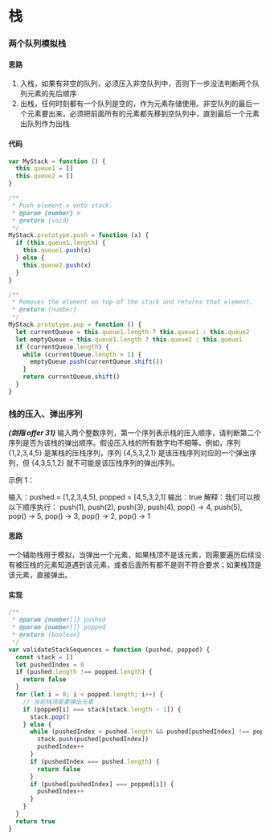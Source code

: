 # 栈

### 两个队列模拟栈

#### 思路

1. 入栈，如果有非空的队列，必须压入非空队列中，否则下一步没法判断两个队列元素的先后顺序
2. 出栈，任何时刻都有一个队列是空的，作为元素存储使用。非空队列的最后一个元素要出来，必须把前面所有的元素都先移到空队列中，直到最后一个元素出队列作为出栈

#### 代码

```js
var MyStack = function () {
  this.queue1 = []
  this.queue2 = []
}

/**
 * Push element x onto stack.
 * @param {number} x
 * @return {void}
 */
MyStack.prototype.push = function (x) {
  if (this.queue1.length) {
    this.queue1.push(x)
  } else {
    this.queue2.push(x)
  }
}

/**
 * Removes the element on top of the stack and returns that element.
 * @return {number}
 */
MyStack.prototype.pop = function () {
  let currentQueue = this.queue1.length ? this.queue1 : this.queue2
  let emptyQueue = this.queue1.length ? this.queue2 : this.queue1
  if (currentQueue.length) {
    while (currentQueue.length > 1) {
      emptyQueue.push(currentQueue.shift())
    }
    return currentQueue.shift()
  }
}
```

### 栈的压入、弹出序列

**_(剑指 offer 31)_**
输入两个整数序列，第一个序列表示栈的压入顺序，请判断第二个序列是否为该栈的弹出顺序。假设压入栈的所有数字均不相等。例如，序列 {1,2,3,4,5} 是某栈的压栈序列，序列 {4,5,3,2,1} 是该压栈序列对应的一个弹出序列，但 {4,3,5,1,2} 就不可能是该压栈序列的弹出序列。

示例 1：

输入：pushed = [1,2,3,4,5], popped = [4,5,3,2,1]
输出：true
解释：我们可以按以下顺序执行：
push(1), push(2), push(3), push(4), pop() -> 4,
push(5), pop() -> 5, pop() -> 3, pop() -> 2, pop() -> 1

#### 思路

一个辅助栈用于模拟，当弹出一个元素，如果栈顶不是该元素，则需要遍历后续没有被压栈的元素知道遇到该元素，或者后面所有都不是则不符合要求；如果栈顶是该元素，直接弹出。

#### 实现

```js
/**
 * @param {number[]} pushed
 * @param {number[]} popped
 * @return {boolean}
 */
var validateStackSequences = function (pushed, popped) {
  const stack = []
  let pushedIndex = 0
  if (pushed.length !== popped.length) {
    return false
  }
  for (let i = 0; i < popped.length; i++) {
    // 当前栈顶是要弹出元素
    if (popped[i] === stack[stack.length - 1]) {
      stack.pop()
    } else {
      while (pushedIndex < pushed.length && pushed[pushedIndex] !== popped[i]) {
        stack.push(pushed[pushedIndex])
        pushedIndex++
      }
      if (pushedIndex === pushed.length) {
        return false
      }
      if (pushed[pushedIndex] === popped[i]) {
        pushedIndex++
      }
    }
  }
  return true
}
```
